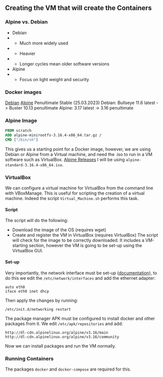 ## Creating the VM that will create the Containers
### Alpine vs. Debian
- Debian
- - Much more widely used
- - Heavier
- - Longer cycles mean older software versions
- Alpine
- - Focus on light weight and security
### Docker images
[Debian](https://hub.docker.com/_/debian)
[Alpine](https://hub.docker.com/_/alpine)
Penultimate Stable (25.03.2023)
Debian: Bullseye 11.6 latest -> Buster 10.13 penultimate
Alpine: 3.17 latest -> 3.16 penultimate
### Alpine Image
```Dockerfile
FROM scratch
ADD alpine-minirootfs-3.16.4-x86_64.tar.gz /
CMD ["/bin/sh"]
```
This gives us a starting point for a Docker image, however, we are using Debian or Alpine from a Virtual machine, and need the .iso to run in a VM software such as VirtualBox.
[Alpine Releases](https://www.alpinelinux.org/releases/)
I will be using `alpine-standard-3.16.4-x86_64.iso`.
### VirtualBox
We can configure a virtual machine for VirtualBox from the command line with VBoxManage. This is useful for scripting the creation of a virtual machine. Indeed the script `Virtual_Machine.sh` performs this task.
#### Script
The script will do the following:
- Download the image of the OS (requires wget)
- Create and register the VM in VirtualBox (requires VirtualBox)
The script will check for the image to be correctly downloaded. It includes a VM-starting section, however the VM is going to be set-up using the VirtualBox GUI.
#### Set-up
Very importantly, the network interface must be set-up ([documentation](https://wiki.alpinelinux.org/wiki/Configure_Networking)), to do this we edit the `/etc/network/interfaces` and add the ethernet adapter:
```
auto eth0
iface eth0 inet dhcp
```
Then apply the changes by running:
```
/etc/init.d/networking restart
```
The package manager APK must be configured to install docker and other packages from it. We edit `/etc/apk/repositories` and add:
```
http://dl-cdn.alpinelinux.org/alpine/v3.16/main
http://dl-cdn.alpinelinux.org/alpine/v3.16/community
```
Now we can install packages and run the VM normally.
### Running Containers
The packages `docker` and `docker-compose` are required for this.
